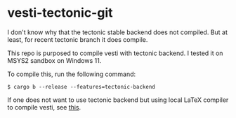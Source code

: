 # vesti-tectonic-git

I don't know why that the tectonic stable backend does not compiled. But at
least, for recent tectonic branch it does compile.

This repo is purposed to compile vesti with tectonic backend. I tested it on
MSYS2 sandbox on Windows 11.

To compile this, run the following command:
```console
$ cargo b --release --features=tectonic-backend
```

If one does not want to use tectonic backend but using local LaTeX compiler to
compile vesti, see [this](https://github.com/e0328eric/vesti).
